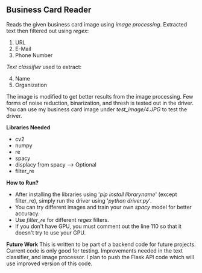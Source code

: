 ## Business Card Reader
Reads the given business card image using *image processing*. Extracted text then filtered out using *regex*:

 1. URL
 2. E-Mail
 3. Phone Number

*Text classifier* used to extract:

 4. Name
 5. Organization

The image is modified to get better results from the image processing. Few forms of noise reduction, binarization, and thresh is tested out in the driver.  You can use my business card image under *test_image/4.JPG* to test the driver.

**Libraries Needed**

 - cv2
 - numpy
 - re
 - spacy
 - displacy from spacy --> Optional
 - filter_re 

**How to Run?**

 - After installing the libraries using '*pip install libraryname*' (except filter_re), simply run the driver using '*python driver.py*'.
 - You can try different images and train your own *spacy* model for better accuracy.
 - Use *filter_re* for different *regex* filters. 
 - If you don't have GPU, you must comment out the line 110 so that it doesn't try to use your GPU.
 
**Future Work**
This is written to be part of a backend code for future projects. Current code is only good for testing. Improvements needed in the text classifier, and image processor. I plan to push the Flask API code which will use improved version of this code. 
 
